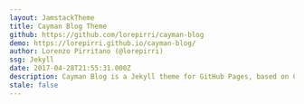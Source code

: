 ```yaml
---
layout: JamstackTheme
title: Cayman Blog Theme
github: https://github.com/lorepirri/cayman-blog
demo: https://lorepirri.github.io/cayman-blog/
author: Lorenzo Pirritano (@lorepirri)
ssg: Jekyll
date: 2017-04-28T21:55:31.000Z
description: Cayman Blog is a Jekyll theme for GitHub Pages, based on Cayman theme
stale: false
---
```

